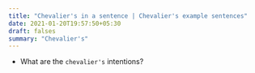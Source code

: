 ```yaml
---
title: "Chevalier's in a sentence | Chevalier's example sentences"
date: 2021-01-20T19:57:50+05:30
draft: falses
summary: "Chevalier's"
---
```

- What are the `chevalier's` intentions?
                 

